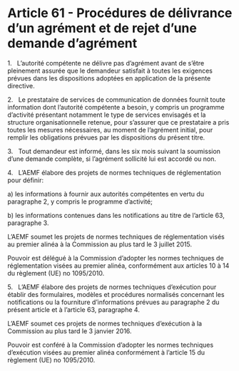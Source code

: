 # Article 61 - Procédures de délivrance d’un agrément et de rejet d’une demande d’agrément


1.   L’autorité compétente ne délivre pas d’agrément avant de s’être pleinement assurée que le demandeur satisfait à toutes les exigences prévues dans les dispositions adoptées en application de la présente directive.

2.   Le prestataire de services de communication de données fournit toute information dont l’autorité compétente a besoin, y compris un programme d’activité présentant notamment le type de services envisagés et la structure organisationnelle retenue, pour s’assurer que ce prestataire a pris toutes les mesures nécessaires, au moment de l’agrément initial, pour remplir les obligations prévues par les dispositions du présent titre.

3.   Tout demandeur est informé, dans les six mois suivant la soumission d’une demande complète, si l’agrément sollicité lui est accordé ou non.

4.   L’AEMF élabore des projets de normes techniques de réglementation pour définir:

a) les informations à fournir aux autorités compétentes en vertu du paragraphe 2, y compris le programme d’activité;

b) les informations contenues dans les notifications au titre de l’article 63, paragraphe 3.

L’AEMF soumet les projets de normes techniques de réglementation visés au premier alinéa à la Commission au plus tard le 3 juillet 2015.

Pouvoir est délégué à la Commission d’adopter les normes techniques de réglementation visées au premier alinéa, conformément aux articles 10 à 14 du règlement (UE) no 1095/2010.

5.   L’AEMF élabore des projets de normes techniques d’exécution pour établir des formulaires, modèles et procédures normalisés concernant les notifications ou la fourniture d’informations prévues au paragraphe 2 du présent article et à l’article 63, paragraphe 4.

L’AEMF soumet ces projets de normes techniques d’exécution à la Commission au plus tard le 3 janvier 2016.

Pouvoir est conféré à la Commission d’adopter les normes techniques d’exécution visées au premier alinéa conformément à l’article 15 du règlement (UE) no 1095/2010.
